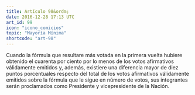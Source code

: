 ```yaml
---
title: Artículo 98&ordm;
date: 2016-12-28 17:13 UTC
art_id: 99
icon: "icono_comicios"
topic: "Mayoría Mínima"
shortcode: "art-98"
---
```

Cuando la fórmula que resultare más votada en la primera vuelta hubiere obtenido el cuarenta por ciento por lo menos de los votos afirmativos válidamente emitidos y, además, existiere una diferencia mayor de diez puntos porcentuales respecto del total de los votos afirmativos válidamente emitidos sobre la fórmula que le sigue en número de votos, sus integrantes serán proclamados como Presidente y vicepresidente de la Nación.
